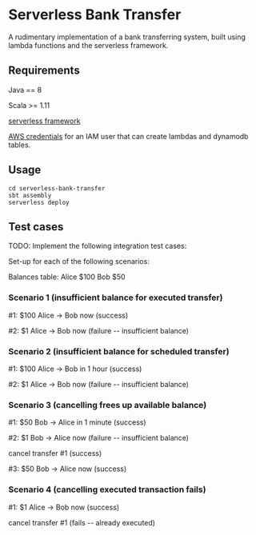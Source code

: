 # Serverless Bank Transfer

A rudimentary implementation of a bank transferring system, built using lambda functions and the serverless framework.

## Requirements

Java == 8

Scala >= 1.11

[serverless framework](https://serverless.com/framework/docs/getting-started/)

[AWS credentials](https://docs.aws.amazon.com/sdk-for-java/v1/developer-guide/setup-credentials.html) for an IAM user that can create lambdas and dynamodb tables.

## Usage
```
cd serverless-bank-transfer
sbt assembly
serverless deploy
```

## Test cases

TODO: Implement the following integration test cases:

Set-up for each of the following scenarios:

Balances table:
Alice $100
Bob $50

### Scenario 1 (insufficient balance for executed transfer)

#1: $100 Alice -> Bob now (success)

#2: $1 Alice -> Bob now (failure -- insufficient balance)


### Scenario 2 (insufficient balance for scheduled transfer)

#1: $100 Alice -> Bob in 1 hour (success)

#2: $1 Alice -> Bob now (failure -- insufficient balance)


### Scenario 3 (cancelling frees up available balance)

#1: $50 Bob -> Alice in 1 minute (success)

#2: $1 Bob -> Alice now (failure -- insufficient balance)

cancel transfer #1 (success)

#3: $50 Bob -> Alice now (success)


### Scenario 4 (cancelling executed transaction fails)

#1: $1 Alice -> Bob now (success)

cancel transfer #1 (fails -- already executed)
